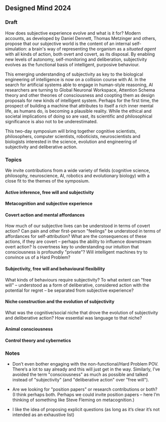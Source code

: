 ## Designed Mind 2024

### Draft

How does subjective experience evolve and what is it for? Modern accounts, as developed by Daniel Dennett, Thomas Metzinger and others, propose that our subjective world is the content of an internal self-simulation: a brain's way of representing the organism as a _situated agent_ with all kinds of action, both overt and covert, as its disposal. By enabling new levels of autonomy, self-monitoring and deliberation, subjectivity evolves as the functional basis of intelligent, purposive behaviour.

This emerging understanding of subjectivity as key to the biological engineering of intelligence is now on a collision course with AI. In the search for artificial systems able to engage in human-style reasoning, AI researchers are turning to Global Neuronal Workspace, Attention Schema theory and other theories of consciousness and coopting them as design proposals for new kinds of intelligent system. Perhaps for the first time, the prospect of building a machine that attributes to itself a rich inner mental life, as humans do, is becoming a plausible reality. While the ethical and societal implications of doing so are vast, its scientific and philosophical significance is also not to be underestimated.

This two-day symposium will bring together cognitive scientists, philosophers, computer scientists, roboticists, neuroscientists and biologists interested in the science, evolution and engineering of subjectivity and deliberative action.

### Topics

We invite contributions from a wide variety of fields (cognitive science, philosophy, neuroscience, AI, robotics and evolutionary biology) with a close fit to the themes of the symposium.

#### Active inference, free will and subjectivity

#### Metacognition and subjective experience

#### Covert action and mental affordances

How much of our subjective lives can be understood in terms of covert action? Can pain and other first-person "feelings" be understood in terms of affordances for self-attribution? What are the consequences of these actions, if they are covert – perhaps the ability to influence downstream overt action? Is covertness key to understanding our intuition that consciousness is profoundly "private"? Will intelligent machines try to convince us of a Hard Problem?

#### Subjectivity, free will and behavioural flexibility

What kinds of behaviours require subjectivity? To what extent can "free will" – understood as a form of deliberative, considered action with the potential for regret – be separated from subjective experience?

#### Niche construction and the evolution of subjectivity

What was the cognitive/social niche that drove the evolution of subjectivity and deliberative action? How essential was language to that niche?

#### Animal consciousness

#### Control theory and cybernetics

### Notes

- Don’t even bother engaging with the non-functional/Hard Problem POV. There‘s a lot to say already and this will just get in the way. Similarly, I’ve avoided the term "consciousness" as much as possible and talked instead of "subjectivity" (and "deliberative action" over "free will").

- Are we looking for "position papers" or research contributions or both? (I think perhaps both. Perhaps we could invite position papers – here I’m thinking of something like Steve Fleming on metacognition.)

- I like the idea of proposing explicit questions (as long as it‘s clear it’s not intended as an exhaustive list)
